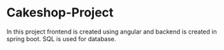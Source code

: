 # Cakeshop-Project
In this project frontend is created using angular and backend is created in spring boot. SQL is used for database.
